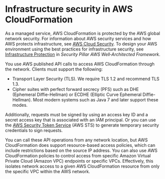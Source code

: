 # Infrastructure security in AWS CloudFormation<a name="infrastructure-security"></a>

As a managed service, AWS CloudFormation is protected by the AWS global network security\. For information about AWS security services and how AWS protects infrastructure, see [AWS Cloud Security](http://aws.amazon.com/security/)\. To design your AWS environment using the best practices for infrastructure security, see [Infrastructure Protection](https://docs.aws.amazon.com/wellarchitected/latest/security-pillar/infrastructure-protection.html) in *Security Pillar AWS Well‐Architected Framework*\.

You use AWS published API calls to access AWS CloudFormation through the network\. Clients must support the following:
+ Transport Layer Security \(TLS\)\. We require TLS 1\.2 and recommend TLS 1\.3\.
+ Cipher suites with perfect forward secrecy \(PFS\) such as DHE \(Ephemeral Diffie\-Hellman\) or ECDHE \(Elliptic Curve Ephemeral Diffie\-Hellman\)\. Most modern systems such as Java 7 and later support these modes\.

Additionally, requests must be signed by using an access key ID and a secret access key that is associated with an IAM principal\. Or you can use the [AWS Security Token Service](https://docs.aws.amazon.com/STS/latest/APIReference/Welcome.html) \(AWS STS\) to generate temporary security credentials to sign requests\.

You can call these API operations from any network location, but AWS CloudFormation does support resource\-based access policies, which can include restrictions based on the source IP address\. You can also use AWS CloudFormation policies to control access from specific Amazon Virtual Private Cloud \(Amazon VPC\) endpoints or specific VPCs\. Effectively, this isolates network access to a given AWS CloudFormation resource from only the specific VPC within the AWS network\.